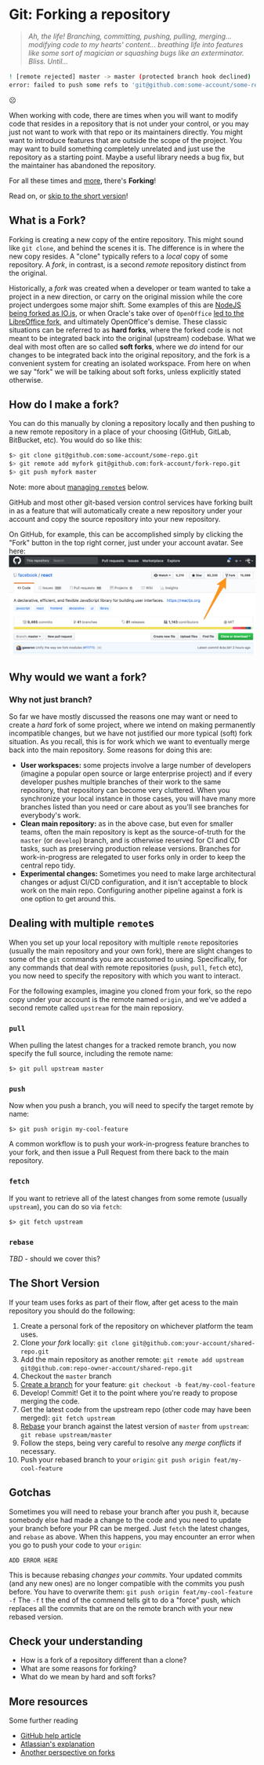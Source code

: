 # Git: Forking a repository

> _Ah, the life! Branching, committing, pushing, pulling, merging... modifying code to my hearts' content... breathing life into features like some sort of magician or squashing bugs like an exterminator. Bliss. Until..._

```bash
! [remote rejected] master -> master (protected branch hook declined)
error: failed to push some refs to 'git@github.com:some-account/some-repo.git'
```

☹️

When working with code, there are times when you will want to modify code that resides in a repository that is not under your control, or you may just not want to work with that repo or its maintainers directly. You might want to introduce features that are outside the scope of the project. You may want to build something completely unrelated and just use the repository as a starting point. Maybe a useful library needs a bug fix, but the maintainer has abandoned the repository. 

For all these times and [more](#why-would-we-want-a-fork), there's **Forking**!

Read on, or [skip to the short version](#the-short-version)!

## What is a Fork?

Forking is creating a new copy of the entire repository. This might sound like `git clone`, and behind the scenes it is. The difference is in where the new copy resides. A "clone" typically refers to a _local_ copy of some repository. A _fork_, in contrast, is a second *remote* repository distinct from the original.

Historically, a _fork_ was created when a developer or team wanted to take a project in a new direction, or carry on the original mission while the core project undergoes some major shift. Some examples of this are [NodeJS being forked as IO.js](http://anandmanisankar.com/posts/nodejs-iojs-why-the-fork/#why-the-fork), or when Oracle's take over of `OpenOffice` [led to the LibreOffice fork](https://en.wikipedia.org/wiki/LibreOffice#ooo-build,_Go-oo_and_Oracle), and ultimately OpenOffice's demise. These classic situations can be referred to as **hard forks**, where the forked code is not meant to be integrated back into the original (upstream) codebase. What we deal with most often are so called **soft forks**, where we _do_ intend for our changes to be integrated back into the original repository, and the fork is a convenient system for creating an isolated workspace. From here on when we say "fork" we will be talking about soft forks, unless explicitly stated otherwise.

## How do I make a fork?

You can do this manually by cloning a repository locally and then pushing to a new remote repository in a place of your choosing (GitHub, GitLab, BitBucket, etc). You would do so like this:
```bash
$> git clone git@github.com:some-account/some-repo.git
$> git remote add myfork git@github.com:fork-account/fork-repo.git
$> git push myfork master
```
Note: more about [managing `remote`s](#dealing-with-multiple-remotes) below.

GitHub and most other git-based version control services have forking built in as a feature that will automatically create a new repository under your account and copy the source repository into your new repository.

On GitHub, for example, this can be accomplished simply by clicking the "Fork" button in the top right corner, just under your account avatar. See here:
![Forking on GitHub](images/github-fork.png)

## Why would we want a fork?
### Why not just branch?

So far we have mostly discussed the reasons one may want or need to create a _hard_ fork of some project, where we intend on making permanently incompatible changes, but we have not justified our more typical (soft) fork situation. As you recall, this is for work which we want to eventually merge back into the main repository. Some reasons for doing this are:

* **User workspaces:** some projects involve a large number of developers (imagine a popular open source or large enterprise project) and if every developer pushes multiple branches of their work to the same repository, that repository can become very cluttered. When you synchronize your local instance in those cases, you will have many more branches listed than you need or care about as you'll see branches for everybody's work.
* **Clean main repository:** as in the above case, but even for smaller teams, often the main repository is kept as the source-of-truth for the `master` (or `develop`) branch, and is otherwise reserved for CI and CD tasks, such as preserving production release versions. Branches for work-in-progress are relegated to user forks only in order to keep the central repo tidy.
* **Experimental changes:** Sometimes you need to make large architectural changes or adjust CI/CD configuration, and it isn't acceptable to block work on the main repo. Configuring another pipeline against a fork is one option to get around this.

## Dealing with multiple `remote`s
When you set up your local repository with multiple `remote` repositories (usually the main repository and your own fork), there are slight changes to some of the `git` commands you are accustomed to using. Specifically, for any commands that deal with remote repositories (`push`, `pull`, `fetch` etc), you now need to specify the repository with which you want to interact.

For the following examples, imagine you cloned from your fork, so the repo copy under your account is the remote named `origin`, and we've added a second remote called `upstream` for the main reposiory.

### `pull`
When pulling the latest changes for a tracked remote branch, you now specify the full source, including the remote name:
```shell
$> git pull upstream master
```

### `push`
Now when you push a branch, you will need to specify the target remote by name:
```shell
$> git push origin my-cool-feature
```
A common workflow is to push your work-in-progress feature branches to your fork, and then issue a Pull Request from there back to the main repository.

### `fetch`
If you want to retrieve all of the latest changes from some remote (usually `upstream`), you can do so via `fetch`:
```shell
$> git fetch upstream
```

### `rebase`
_TBD_ - should we cover this?

## The Short Version
If your team uses forks as part of their flow, after get acess to the main repository you should do the following:
1) Create a personal fork of the repository on whichever platform the team uses.
1) Clone _your fork_ locally: `git clone git@github.com:your-account/shared-repo.git`
1) Add the main repository as another remote: `git remote add upstream git@github.com:repo-owner-account/shared-repo.git`
1) Checkout the `master` branch
1) [Create a branch](./git-branch-stage-commit.md) for your feature: `git checkout -b feat/my-cool-feature`
1) Develop! Commit! Get it to the point where you're ready to propose merging the code.
1) Get the latest code from the upstream repo (other code may have been merged): `git fetch upstream`
1) [Rebase](./git-rebase.md) your branch against the latest version of `master` from `upstream`: `git rebase upstream/master`
  1) Follow the steps, being very careful to resolve any _merge conflicts_ if necessary.
1) Push your rebased branch to your `origin`: `git push origin feat/my-cool-feature`

## Gotchas

Sometimes you will need to rebase your branch after you push it, because somebody else had made a change to the code and you need to update your branch before your PR can be merged. Just `fetch` the latest changes, and `rebase` as above. When this happens, you may encounter an error when you go to push your code to your `origin`:
```
ADD ERROR HERE
```
This is because rebasing _changes your commits_. Your updated commits (and any new ones) are no longer compatible with the commits you push before. You have to overwrite them:
`git push origin feat/my-cool-feature -f`
The `-f` t the end of the commend tells git to do a "force" push, which replaces all the commits that are on the remote branch with your new rebased version.

## Check your understanding

* How is a fork of a repository different than a clone?
* What are some reasons for forking?
* What do we mean by hard and soft forks?

## More resources

Some further reading

- [GitHub help article](https://help.github.com/articles/fork-a-repo/)
- [Atlassian's explanation](TODO)
- [Another perspective on forks](https://gregoryszorc.com/blog/2017/12/11/high-level-problems-with-git-and-how-to-fix-them/)
